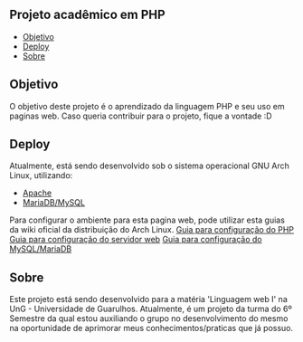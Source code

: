 ## Projeto acadêmico em PHP
* [Objetivo](#objetivo)
* [Deploy](#deploy)
* [Sobre](#sobre)

## Objetivo
O objetivo deste projeto é o aprendizado da linguagem PHP e seu uso em paginas web. Caso
queria contribuir para o projeto, fique a vontade :D

## Deploy
Atualmente, está sendo desenvolvido sob o sistema operacional GNU Arch Linux, utilizando:
- [Apache](https://www.archlinux.org/packages/extra/x86_64/apache/)
- [MariaDB/MySQL](https://www.archlinux.org/packages/extra/x86_64/mariadb/)
 
Para configurar o ambiente para esta pagina web, pode utilizar esta guias da wiki oficial da 
distribuição do Arch Linux.
[Guia para configuração do PHP](https://wiki.archlinux.org/index.php/PHP)
[Guia para configuração do servidor web](https://wiki.archlinux.org/index.php/Apache_HTTP_Server)
[Guia para configuração do MySQL/MariaDB](https://wiki.archlinux.org/index.php/MySQL)

## Sobre
Este projeto está sendo desenvolvido para a matéria 'Linguagem web I' na UnG - Universidade de Guarulhos.
Atualmente, é um projeto da turma do 6º Semestre da qual estou auxiliando o grupo no desenvolvimento do mesmo 
na oportunidade de aprimorar meus conhecimentos/praticas que já possuo.